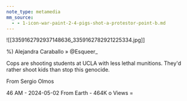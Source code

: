 ```yaml
---
note_type: metamedia
mm_source:
  - - 1-icon-war-paint-2-4-pigs-shot-a-protestor-point-b.md
---
```


![[3359162792937148636_3359162782921225334.jpg]]

%) Alejandra Caraballo
» @Esqueer_

Cops are shooting students at UCLA with
less lethal munitions. They'd rather shoot
kids than stop this genocide.

From Sergio Olmos

46 AM - 2024-05-02 From Earth - 464K o
Views =


